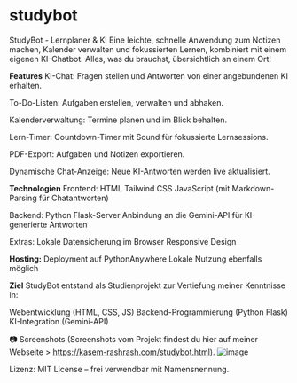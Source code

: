 # studybot
StudyBot - Lernplaner &amp; KI
Eine leichte, schnelle Anwendung zum Notizen machen, Kalender verwalten und fokussierten Lernen, kombiniert mit einem eigenen KI-Chatbot. Alles, was du brauchst, übersichtlich an einem Ort!

**Features**
KI-Chat: Fragen stellen und Antworten von einer angebundenen KI erhalten.

To-Do-Listen: Aufgaben erstellen, verwalten und abhaken.

Kalenderverwaltung: Termine planen und im Blick behalten.

Lern-Timer: Countdown-Timer mit Sound für fokussierte Lernsessions.

PDF-Export: Aufgaben und Notizen exportieren.

Dynamische Chat-Anzeige: Neue KI-Antworten werden live aktualisiert.

**Technologien**
Frontend:
HTML
Tailwind CSS
JavaScript (mit Markdown-Parsing für Chatantworten)

Backend:
Python Flask-Server
Anbindung an die Gemini-API für KI-generierte Antworten

Extras:
Lokale Datensicherung im Browser
Responsive Design

**Hosting:**
Deployment auf PythonAnywhere
Lokale Nutzung ebenfalls möglich

**Ziel**
StudyBot entstand als Studienprojekt zur Vertiefung meiner Kenntnisse in:

Webentwicklung (HTML, CSS, JS)
Backend-Programmierung (Python Flask)
KI-Integration (Gemini-API)


📷 Screenshots
(Screenshots vom Projekt findest du hier auf meiner Webseite > https://kasem-rashrash.com/studybot.html).
![image](https://github.com/user-attachments/assets/31608cc4-3695-4c29-b9e7-10d6983bca2a)




Lizenz:
MIT License – frei verwendbar mit Namensnennung.
